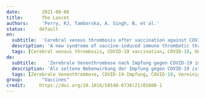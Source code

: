 ```yaml
---
date:        2021-08-06
title:       The Lancet
authors:     'Perry, RJ, Tamborska, A. Singh, B, et al.'
status:     default
en:
  subtitle:  'Cerebral venous thrombosis after vaccination against COVID-19 in the UK: a multicentre cohort study'
  description: 'A new syndrome of vaccine-induced immune thrombotic thrombocytopenia (VITT) has emerged as a rare side-effect of vaccination against COVID-19. Cerebral venous thrombosis is the most common manifestation of this syndrome but, to our knowledge, has not previously been described in detail. We aimed to document the features of post-vaccination cerebral venous thrombosis with and without VITT and to assess whether VITT is associated with poorer outcomes. For this multicentre cohort study, clinicians were asked to submit all cases in which COVID-19 vaccination preceded the onset of cerebral venous thrombosis, regardless of the type of vaccine, interval between vaccine and onset of cerebral venous thrombosis symptoms, or blood test results. We collected clinical characteristics, laboratory results (including the results of tests for anti-platelet factor 4 antibodies where available), and radiological features at hospital admission of patients with cerebral venous thrombosis after vaccination against COVID-19, with no exclusion criteria. We defined cerebral venous thrombosis cases as VITT-associated if the lowest platelet count recorded during admission was below 150 × 109 per L and, if the D-dimer was measured, the highest value recorded was greater than 2000 μg/L. We compared the VITT and non-VITT groups for the proportion of patients who had died or were dependent on others to help them with their activities of daily living (modified Rankin score 3–6) at the end of hospital admission (the primary outcome of the study). The VITT group were also compared with a large cohort of patients with cerebral venous thrombosis described in the International Study on Cerebral Vein and Dural Sinus Thrombosis. Between April 1 and May 20, 2021, we received data on 99 patients from collaborators in 43 hospitals across the UK. Four patients were excluded because they did not have definitive evidence of cerebral venous thrombosis on imaging. Of the remaining 95 patients, 70 had VITT and 25 did not. The median age of the VITT group (47 years, IQR 32–55) was lower than in the non-VITT group (57 years; 41–62). Patients with VITT-associated cerebral venous thrombosis had more intracranial veins thrombosed (median three, IQR 2–4) than non-VITT patients (two, 2–3) and more frequently had extracranial thrombosis (31 [44%] of 70 patients) compared with non-VITT patients (one [4%] of 25 patients). The primary outcome of death or dependency occurred more frequently in patients with VITT-associated cerebral venous thrombosis (33 [47%] of 70 patients) compared with the non-VITT control group (four [16%] of 25 patients). This adverse outcome was less frequent in patients with VITT who received non-heparin anticoagulants (18 [36%] of 50 patients) compared with those who did not (15 [75%] of 20 patients), and in those who received intravenous immunoglobulin (22 [40%] of 55 patients) compared with those who did not (11 [73%] of 15 patients). Cerebral venous thrombosis is more severe in the context of VITT. Non-heparin anticoagulants and immunoglobulin treatment might improve outcomes of VITT-associated cerebral venous thrombosis. Since existing criteria excluded some patients with otherwise typical VITT-associated cerebral venous thrombosis, we propose new diagnostic criteria that are more appropriate.'
  tags: [Cerebral venous thrombosis, COVID-19 vaccination, COVID-19, United Kingdom]
de: 
  subtitle:    'Zerebrale Venenthrombose nach Impfung gegen COVID-19 im Vereinigten Königreich: eine multizentrische Kohortenstudie'
  description: 'Als seltene Nebenwirkung der Impfung gegen COVID-19 ist ein neues Syndrom der impfstoffinduzierten thrombotischen Immunthrombozytopenie (VITT) aufgetreten. Die zerebrale Venenthrombose ist die häufigste Manifestation dieses Syndroms, wurde aber unseres Wissens bisher noch nicht im Detail beschrieben. Unser Ziel war, die Merkmale der zerebralen Venenthrombose nach der Impfung mit und ohne VITT zu dokumentieren und festzustellen, ob die VITT mit schlechteren Ergebnissen verbunden ist. Für diese multizentrische Kohortenstudie wurden Kliniker gebeten, alle Fälle zu melden, in denen die COVID-19-Impfung dem Auftreten einer zerebralen Venenthrombose vorausging, unabhängig von der Art des Impfstoffs, dem Intervall zwischen der Impfung und dem Auftreten der Symptome der zerebralen Venenthrombose oder den Ergebnissen von Bluttests. Wir erfassten klinische Merkmale, Laborergebnisse (einschließlich der Ergebnisse von Tests auf Anti-Thrombozyten-Faktor-4-Antikörper, sofern verfügbar) und radiologische Merkmale bei der Krankenhausaufnahme von Patienten mit zerebraler Venenthrombose nach der Impfung gegen COVID-19, wobei keine Ausschlusskriterien galten. Wir definierten Fälle von zerebraler Venenthrombose als VITT-assoziiert, wenn die niedrigste bei der Aufnahme gemessene Thrombozytenzahl unter 150 × 109 pro L lag und, falls das D-Dimer gemessen wurde, der höchste gemessene Wert größer als 2000 μg/L war. Wir verglichen die VITT- und die Nicht-VITT-Gruppe hinsichtlich des Anteils der Patienten, die am Ende der Krankenhausaufnahme verstorben oder bei den Aktivitäten des täglichen Lebens auf die Hilfe anderer angewiesen waren (modifizierter Rankin-Score 3-6) (das primäre Ergebnis der Studie). Die VITT-Gruppe wurde auch mit einer großen Kohorte von Patienten mit zerebraler Venenthrombose verglichen, die in der International Study on Cerebral Vein and Dural Sinus Thrombosis beschrieben wurde. Zwischen dem 1. April und dem 20. Mai 2021 erhielten wir die Daten von 99 Patienten von Mitarbeitern aus 43 Krankenhäusern im Vereinigten Königreich. Vier Patienten wurden ausgeschlossen, weil sie in der Bildgebung keinen definitiven Hinweis auf eine Hirnvenenthrombose hatten. Von den verbleibenden 95 Patienten hatten 70 eine VITT und 25 nicht. Das mediane Alter der VITT-Gruppe (47 Jahre, IQR 32-55) war niedriger als das der Nicht-VITT-Gruppe (57 Jahre; 41-62). Bei Patienten mit VITT-assoziierter zerebraler Venenthrombose waren mehr intrakranielle Venen thrombosiert (Median drei, IQR 2-4) als bei Nicht-VITT-Patienten (zwei, 2-3), und es kam häufiger zu extrakraniellen Thrombosen (31 [44 %] von 70 Patienten) als bei Nicht-VITT-Patienten (einer [4 %] von 25 Patienten). Der primäre Endpunkt Tod oder Pflegebedürftigkeit trat bei Patienten mit VITT-assoziierter zerebraler Venenthrombose häufiger auf (33 [47 %] von 70 Patienten) als bei der Kontrollgruppe ohne VITT (vier [16 %] von 25 Patienten). Bei Patienten mit VITT, die Nicht-Heparin-Antikoagulanzien erhielten (18 [36 %] von 50 Patienten), traten diese unerwünschten Folgen seltener auf als bei Patienten, die keine Antikoagulanzien erhielten (15 [75 %] von 20 Patienten), und bei Patienten, die intravenöses Immunglobulin erhielten (22 [40 %] von 55 Patienten), als bei Patienten, die kein Immunglobulin erhielten (11 [73 %] von 15 Patienten). Die zerebrale Venenthrombose ist im Zusammenhang mit der VITT schwerer. Eine Behandlung mit Nicht-Heparin-Antikoagulanzien und Immunglobulinen könnte die Ergebnisse von VITT-assoziierten zerebralen Venenthrombosen verbessern. Da die bestehenden Kriterien einige Patienten mit ansonsten typischer VITT-assoziierter zerebraler Venenthrombose ausschlossen, schlagen wir neue Diagnosekriterien vor, die besser geeignet sind.' 
  tags: [Zerebrale Venenthrombose, COVID-19-Impfung, COVID-19, Vereinigtes Königreich]
group:       "Vaccines"
credit:     https://doi.org/10.1016/S0140-6736(21)01608-1
---
```

<object data="{{ page.link }}" style='height:calc(100vh - 400px); width: 100%' type='application/pdf'></object>